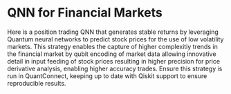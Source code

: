 # QNN for Financial Markets
Here is a position trading QNN that generates stable returns by leveraging Quantum neural networks to predict stock prices for the use of low volatility markets. This strategy enables the capture of higher complexitiy trends in the financial market by qubit encoding of market data allowing innovative detail in input feeding of stock prices resulting in higher precision for price derivative analysis, enabling higher accuracy trades. Ensure this strategy is run in QuantConnect, keeping up to date with Qiskit support to ensure reproducible results.
